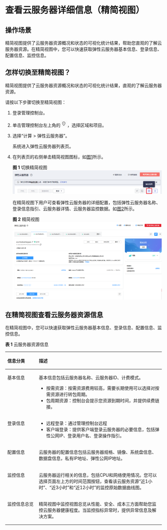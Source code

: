 # 查看云服务器详细信息（精简视图）<a name="ZH-CN_TOPIC_0172572736"></a>

## 操作场景<a name="section3759917014179"></a>

精简视图提供了云服务器资源概况和状态的可视化统计结果，帮助您直观的了解云服务器资源。在精简视图中，您可以快速获取弹性云服务器基本信息、登录信息、配置信息、监控信息。

## 怎样切换至精简视图？<a name="section192034715196"></a>

精简视图提供了云服务器资源概况和状态的可视化统计结果，直观的了解云服务器资源。

请按以下步骤切换至精简视图：

1.  登录管理控制台。
2.  单击管理控制台左上角的![](figures/icon-region.png)，选择区域和项目。
3.  选择“计算 \> 弹性云服务器”。

    系统进入弹性云服务器列表页。

4.  在列表页的右侧单击精简视图图标，如[图1](#fig2047366114179)所示。

    **图 1**  切换精简视图<a name="fig2047366114179"></a>  
    ![](figures/切换精简视图.png "切换精简视图")

    在精简视图下用户可查看弹性云服务器的详细配置，包括弹性云服务器名称、登录信息指引、云服务器详情、云服务器监控数据。如[图2](#fig1125105615315)所示。

    **图 2**  精简视图<a name="fig1125105615315"></a>  
    ![](figures/精简视图.png "精简视图")


## 在精简视图查看云服务器资源信息<a name="section19136715111317"></a>

在精简视图中，您可以快速获取弹性云服务器基本信息、登录信息、配置信息、监控信息。

**表 1**  云服务器资源信息

<a name="table47681325201417"></a>
<table><thead align="left"><tr id="row117691425161417"><th class="cellrowborder" valign="top" width="20.080000000000002%" id="mcps1.2.3.1.1"><p id="p3770142511418"><a name="p3770142511418"></a><a name="p3770142511418"></a>信息分类</p>
</th>
<th class="cellrowborder" valign="top" width="79.92%" id="mcps1.2.3.1.2"><p id="p18770925161415"><a name="p18770925161415"></a><a name="p18770925161415"></a>描述</p>
</th>
</tr>
</thead>
<tbody><tr id="row57705259141"><td class="cellrowborder" valign="top" width="20.080000000000002%" headers="mcps1.2.3.1.1 "><p id="p97703254144"><a name="p97703254144"></a><a name="p97703254144"></a>基本信息</p>
</td>
<td class="cellrowborder" valign="top" width="79.92%" headers="mcps1.2.3.1.2 "><p id="p277012512149"><a name="p277012512149"></a><a name="p277012512149"></a>基本信息包括云服务器名称、云服务器ID、计费模式。</p>
<a name="ul86652020454"></a><a name="ul86652020454"></a><ul id="ul86652020454"><li>按需资源：按需资源费用较高，需要长期使用可以选择对按需资源进行转包周期。</li><li>包周期资源：控制台会提示您资源到期时间，并提供续费链接。</li></ul>
</td>
</tr>
<tr id="row117700256149"><td class="cellrowborder" valign="top" width="20.080000000000002%" headers="mcps1.2.3.1.1 "><p id="p1077020251141"><a name="p1077020251141"></a><a name="p1077020251141"></a>登录信息</p>
</td>
<td class="cellrowborder" valign="top" width="79.92%" headers="mcps1.2.3.1.2 "><a name="ul1062834415388"></a><a name="ul1062834415388"></a><ul id="ul1062834415388"><li>远程登录：通过管理控制台远程</li><li>客户端登录：提供客户端登录云服务器的必要信息，包括弹性公网IP、登录用户名、登录操作指引。</li></ul>
</td>
</tr>
<tr id="row43709350146"><td class="cellrowborder" valign="top" width="20.080000000000002%" headers="mcps1.2.3.1.1 "><p id="p19371735191416"><a name="p19371735191416"></a><a name="p19371735191416"></a>配置信息</p>
</td>
<td class="cellrowborder" valign="top" width="79.92%" headers="mcps1.2.3.1.2 "><p id="p143711235131414"><a name="p143711235131414"></a><a name="p143711235131414"></a>云服务器的配置信息包括云服务器规格、镜像、系统盘信息、数据盘信息，私有IP地址、弹性公网IP地址。</p>
</td>
</tr>
<tr id="row737113355148"><td class="cellrowborder" valign="top" width="20.080000000000002%" headers="mcps1.2.3.1.1 "><p id="p3371143519141"><a name="p3371143519141"></a><a name="p3371143519141"></a>监控信息</p>
</td>
<td class="cellrowborder" valign="top" width="79.92%" headers="mcps1.2.3.1.2 "><p id="p19371435151416"><a name="p19371435151416"></a><a name="p19371435151416"></a>云服务器运行相关的信息，包括CPU和网络使用情况。您可以选择页面左上方的时间范围按钮，查看该云服务资源“近1小时”、“近3小时”和“近12小时”的监控原始数据曲线图。</p>
</td>
</tr>
<tr id="row197781710437"><td class="cellrowborder" valign="top" width="20.080000000000002%" headers="mcps1.2.3.1.1 "><p id="p1597851714437"><a name="p1597851714437"></a><a name="p1597851714437"></a>监控信息总览</p>
</td>
<td class="cellrowborder" valign="top" width="79.92%" headers="mcps1.2.3.1.2 "><p id="p10979317104311"><a name="p10979317104311"></a><a name="p10979317104311"></a>精简视图中监控视图总览从性能、安全、成本三方面帮助您监控云服务器健康程度。当监控指标异常时，提供异常信息及解决方案。</p>
</td>
</tr>
</tbody>
</table>

